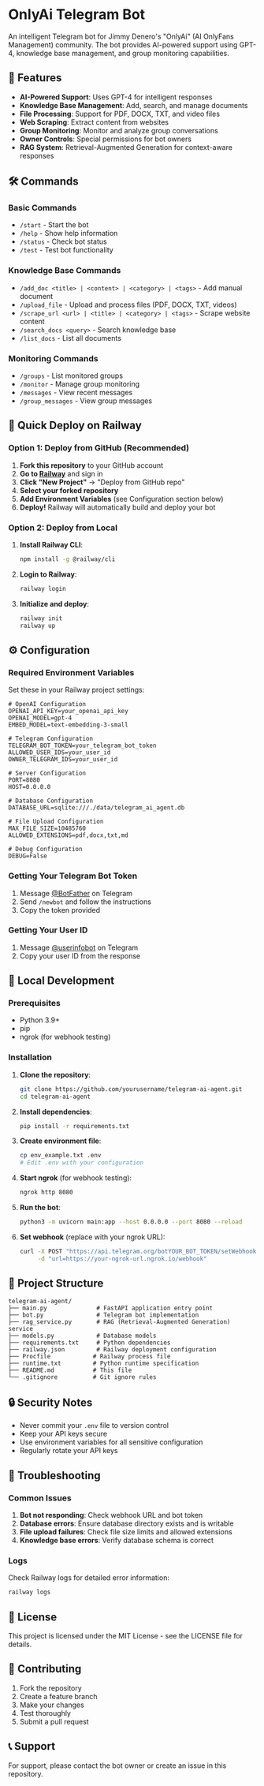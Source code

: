 # OnlyAi Telegram Bot

An intelligent Telegram bot for Jimmy Denero's "OnlyAi" (AI OnlyFans Management) community. The bot provides AI-powered support using GPT-4, knowledge base management, and group monitoring capabilities.

## 🚀 Features

- **AI-Powered Support**: Uses GPT-4 for intelligent responses
- **Knowledge Base Management**: Add, search, and manage documents
- **File Processing**: Support for PDF, DOCX, TXT, and video files
- **Web Scraping**: Extract content from websites
- **Group Monitoring**: Monitor and analyze group conversations
- **Owner Controls**: Special permissions for bot owners
- **RAG System**: Retrieval-Augmented Generation for context-aware responses

## 🛠️ Commands

### Basic Commands
- `/start` - Start the bot
- `/help` - Show help information
- `/status` - Check bot status
- `/test` - Test bot functionality

### Knowledge Base Commands
- `/add_doc <title> | <content> | <category> | <tags>` - Add manual document
- `/upload_file` - Upload and process files (PDF, DOCX, TXT, videos)
- `/scrape_url <url> | <title> | <category> | <tags>` - Scrape website content
- `/search_docs <query>` - Search knowledge base
- `/list_docs` - List all documents

### Monitoring Commands
- `/groups` - List monitored groups
- `/monitor` - Manage group monitoring
- `/messages` - View recent messages
- `/group_messages` - View group messages

## 🚀 Quick Deploy on Railway

### Option 1: Deploy from GitHub (Recommended)

1. **Fork this repository** to your GitHub account
2. **Go to [Railway](https://railway.app)** and sign in
3. **Click "New Project"** → "Deploy from GitHub repo"
4. **Select your forked repository**
5. **Add Environment Variables** (see Configuration section below)
6. **Deploy!** Railway will automatically build and deploy your bot

### Option 2: Deploy from Local

1. **Install Railway CLI**:
   ```bash
   npm install -g @railway/cli
   ```

2. **Login to Railway**:
   ```bash
   railway login
   ```

3. **Initialize and deploy**:
   ```bash
   railway init
   railway up
   ```

## ⚙️ Configuration

### Required Environment Variables

Set these in your Railway project settings:

```env
# OpenAI Configuration
OPENAI_API_KEY=your_openai_api_key
OPENAI_MODEL=gpt-4
EMBED_MODEL=text-embedding-3-small

# Telegram Configuration
TELEGRAM_BOT_TOKEN=your_telegram_bot_token
ALLOWED_USER_IDS=your_user_id
OWNER_TELEGRAM_IDS=your_user_id

# Server Configuration
PORT=8080
HOST=0.0.0.0

# Database Configuration
DATABASE_URL=sqlite:///./data/telegram_ai_agent.db

# File Upload Configuration
MAX_FILE_SIZE=10485760
ALLOWED_EXTENSIONS=pdf,docx,txt,md

# Debug Configuration
DEBUG=False
```

### Getting Your Telegram Bot Token

1. Message [@BotFather](https://t.me/botfather) on Telegram
2. Send `/newbot` and follow the instructions
3. Copy the token provided

### Getting Your User ID

1. Message [@userinfobot](https://t.me/userinfobot) on Telegram
2. Copy your user ID from the response

## 🔧 Local Development

### Prerequisites

- Python 3.9+
- pip
- ngrok (for webhook testing)

### Installation

1. **Clone the repository**:
   ```bash
   git clone https://github.com/yourusername/telegram-ai-agent.git
   cd telegram-ai-agent
   ```

2. **Install dependencies**:
   ```bash
   pip install -r requirements.txt
   ```

3. **Create environment file**:
   ```bash
   cp env_example.txt .env
   # Edit .env with your configuration
   ```

4. **Start ngrok** (for webhook testing):
   ```bash
   ngrok http 8080
   ```

5. **Run the bot**:
   ```bash
   python3 -m uvicorn main:app --host 0.0.0.0 --port 8080 --reload
   ```

6. **Set webhook** (replace with your ngrok URL):
   ```bash
   curl -X POST "https://api.telegram.org/botYOUR_BOT_TOKEN/setWebhook" \
        -d "url=https://your-ngrok-url.ngrok.io/webhook"
   ```

## 📁 Project Structure

```
telegram-ai-agent/
├── main.py              # FastAPI application entry point
├── bot.py               # Telegram bot implementation
├── rag_service.py       # RAG (Retrieval-Augmented Generation) service
├── models.py            # Database models
├── requirements.txt     # Python dependencies
├── railway.json         # Railway deployment configuration
├── Procfile            # Railway process file
├── runtime.txt         # Python runtime specification
├── README.md           # This file
└── .gitignore          # Git ignore rules
```

## 🔒 Security Notes

- Never commit your `.env` file to version control
- Keep your API keys secure
- Use environment variables for all sensitive configuration
- Regularly rotate your API keys

## 🐛 Troubleshooting

### Common Issues

1. **Bot not responding**: Check webhook URL and bot token
2. **Database errors**: Ensure database directory exists and is writable
3. **File upload failures**: Check file size limits and allowed extensions
4. **Knowledge base errors**: Verify database schema is correct

### Logs

Check Railway logs for detailed error information:
```bash
railway logs
```

## 📝 License

This project is licensed under the MIT License - see the LICENSE file for details.

## 🤝 Contributing

1. Fork the repository
2. Create a feature branch
3. Make your changes
4. Test thoroughly
5. Submit a pull request

## 📞 Support

For support, please contact the bot owner or create an issue in this repository.


